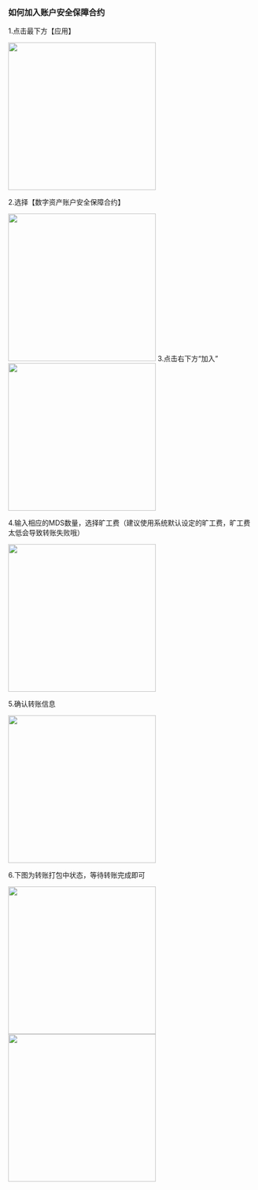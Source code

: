 ### 如何加入账户安全保障合约


1.点击最下方【应用】

<img src="http://medishares-cn.oss-cn-hangzhou.aliyuncs.com/worldpressblog/%E5%A6%82%E4%BD%95%E5%8A%A0%E5%85%A5%E9%92%B1%E5%8C%85%E8%B4%A6%E6%88%B7%E5%AE%89%E5%85%A8%E4%BF%9D%E9%9A%9C/1.jpg" width="300">

2.选择【数字资产账户安全保障合约】

<img src="http://medishares-cn.oss-cn-hangzhou.aliyuncs.com/worldpressblog/%E5%A6%82%E4%BD%95%E5%8A%A0%E5%85%A5%E9%92%B1%E5%8C%85%E8%B4%A6%E6%88%B7%E5%AE%89%E5%85%A8%E4%BF%9D%E9%9A%9C/2.jpg" width="300">
3.点击右下方“加入”

<img src="http://medishares-cn.oss-cn-hangzhou.aliyuncs.com/worldpressblog/%E5%A6%82%E4%BD%95%E5%8A%A0%E5%85%A5%E9%92%B1%E5%8C%85%E8%B4%A6%E6%88%B7%E5%AE%89%E5%85%A8%E4%BF%9D%E9%9A%9C/3.jpg" width="300">

4.输入相应的MDS数量，选择旷工费（建议使用系统默认设定的旷工费，旷工费太低会导致转账失败哦）

<img src="http://medishares-cn.oss-cn-hangzhou.aliyuncs.com/worldpressblog/%E5%A6%82%E4%BD%95%E5%8A%A0%E5%85%A5%E9%92%B1%E5%8C%85%E8%B4%A6%E6%88%B7%E5%AE%89%E5%85%A8%E4%BF%9D%E9%9A%9C/4.png" width="300">

5.确认转账信息

<img src="http://medishares-cn.oss-cn-hangzhou.aliyuncs.com/worldpressblog/%E5%A6%82%E4%BD%95%E5%8A%A0%E5%85%A5%E9%92%B1%E5%8C%85%E8%B4%A6%E6%88%B7%E5%AE%89%E5%85%A8%E4%BF%9D%E9%9A%9C/5.jpg" width="300">

6.下图为转账打包中状态，等待转账完成即可

<img src="http://medishares-cn.oss-cn-hangzhou.aliyuncs.com/worldpressblog/%E5%A6%82%E4%BD%95%E5%8A%A0%E5%85%A5%E9%92%B1%E5%8C%85%E8%B4%A6%E6%88%B7%E5%AE%89%E5%85%A8%E4%BF%9D%E9%9A%9C/6.jpg" width="300">

<img src="http://medishares-cn.oss-cn-hangzhou.aliyuncs.com/worldpressblog/%E5%A6%82%E4%BD%95%E5%8A%A0%E5%85%A5%E9%92%B1%E5%8C%85%E8%B4%A6%E6%88%B7%E5%AE%89%E5%85%A8%E4%BF%9D%E9%9A%9C/7.jpg" width="300">
